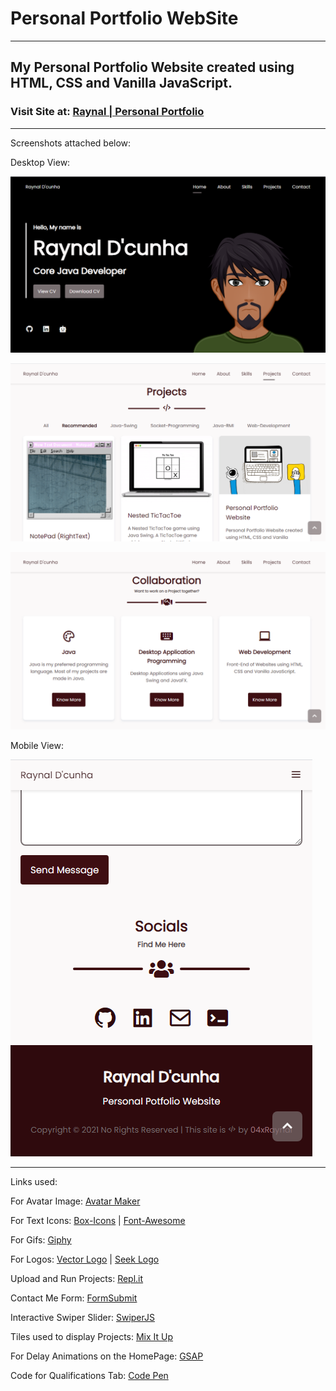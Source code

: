 # Personal Portfolio WebSite

---

## My Personal Portfolio Website created using HTML, CSS and Vanilla JavaScript.

### Visit Site at: [Raynal | Personal Portfolio](https://04xraynal.github.io/)

---

Screenshots attached below:

Desktop View:

![Capture_PersonalPortfolio_HomePage.PNG](https://github.com/04xRaynal/04xRaynal.github.io/blob/db5cf09823f3b7ec7637ec9487e248c378f47bcf/Captured%20Images/Capture_PersonalPortfolio_HomePage.PNG)

![Capture_PersonalPortfolio_ProjectsPage.PNG](https://github.com/04xRaynal/04xRaynal.github.io/blob/db5cf09823f3b7ec7637ec9487e248c378f47bcf/Captured%20Images/Capture_PersonalPortfolio_ProjectsPage.PNG)

![Capture_PersonalPortfolio_Collaboration.PNG](https://github.com/04xRaynal/04xRaynal.github.io/blob/db5cf09823f3b7ec7637ec9487e248c378f47bcf/Captured%20Images/Capture_PersonalPortfolio_Collaboration.PNG)

Mobile View:

![Capture_PersonalPortfolio_Footer-Mobile.PNG](https://github.com/04xRaynal/04xRaynal.github.io/blob/db5cf09823f3b7ec7637ec9487e248c378f47bcf/Captured%20Images/Capture_PersonalPortfolio_Footer-Mobile.PNG)

---

Links used:

For Avatar Image: [Avatar Maker](https://avatarmaker.com/)

For Text Icons: [Box-Icons](https://boxicons.com/) | [Font-Awesome](https://fontawesome.com/)

For Gifs: [Giphy](https://giphy.com/)

For Logos: [Vector Logo](https://www.vectorlogo.zone/) | [Seek Logo](https://seeklogo.com/)

Upload and Run Projects: [Repl.it](https://replit.com/~)

Contact Me Form: [FormSubmit](https://formsubmit.co/)

Interactive Swiper Slider: [SwiperJS](https://swiperjs.com/)

Tiles used to display Projects: [Mix It Up](https://www.kunkalabs.com/mixitup/)

For Delay Animations on the HomePage: [GSAP](https://greensock.com/gsap/)

Code for Qualifications Tab: [Code Pen](https://codepen.io/ambresh20/pen/qBvONjw)